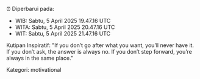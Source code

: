 ⏰ Diperbarui pada:
- WIB: Sabtu, 5 April 2025 19.47.16 UTC
- WITA: Sabtu, 5 April 2025 20.47.16 UTC
- WIT: Sabtu, 5 April 2025 21.47.16 UTC

Kutipan Inspiratif:
"If you don’t go after what you want, you’ll never have it. If you don’t ask, the answer is always no. If you don’t step forward, you’re always in the same place."


Kategori: motivational

